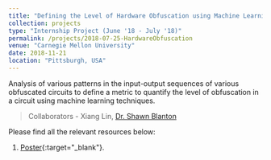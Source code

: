 ```yaml
---
title: "Defining the Level of Hardware Obfuscation using Machine Learning Techniques"
collection: projects
type: "Internship Project (June '18 - July '18)"
permalink: /projects/2018-07-25-HardwareObfuscation
venue: "Carnegie Mellon University"
date: 2018-11-21
location: "Pittsburgh, USA"
---
```


Analysis of various patterns in the input-output sequences of various obfuscated circuits to define a metric to quantify the level of obfuscation in a circuit using machine learning techniques.

> Collaborators - Xiang Lin, [Dr. Shawn Blanton]((https://cylab.cmu.edu/directory/bios/blanton-shawn.html))

Please find all the relevant resources below:
1. [Poster](\files\projects\CMUInternshipPoster.pdf){:target="_blank"}.

